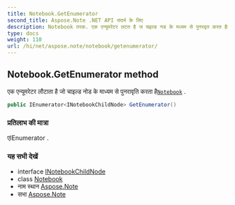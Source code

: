 ```yaml
---
title: Notebook.GetEnumerator
second_title: Aspose.Note .NET API संदर्भ के लिए
description: Notebook तरक. एक एन्यूमरेटर लटत है ज चइल्ड नड के मध्यम से पुनरवृत करत हैNotebook .
type: docs
weight: 110
url: /hi/net/aspose.note/notebook/getenumerator/
---
```

## Notebook.GetEnumerator method

एक एन्यूमरेटर लौटाता है जो चाइल्ड नोड के माध्यम से पुनरावृति करता है[`Notebook`](../) .

```csharp
public IEnumerator<INotebookChildNode> GetEnumerator()
```

### प्रतिलाभ की मात्रा

एIEnumerator .

### यह सभी देखें

* interface [INotebookChildNode](../../inotebookchildnode/)
* class [Notebook](../)
* नाम स्थान [Aspose.Note](../../notebook/)
* सभा [Aspose.Note](../../../)


